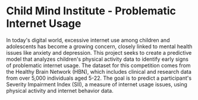 # Child Mind Institute - Problematic Internet Usage
In today's digital world, excessive internet use among children and adolescents has become a growing concern, closely linked to mental health issues like anxiety and depression. This project seeks to create a predictive model that analyzes children's physical activity data to identify early signs of problematic internet usage. The dataset for this competition comes from the Healthy Brain Network (HBN), which includes clinical and research data from over 5,000 individuals aged 5-22. The goal is to predict a participant's Severity Impairment Index (SII), a measure of internet usage issues, using physical activity and internet behavior data.
